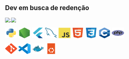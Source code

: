 ## Dev em busca de redenção

<a href="https://github.com/anuraghazra/github-readme-stats">
  <img height=170 align="center" src="https://github-readme-stats.vercel.app/api?username=HugoSants&show_icons=true&theme=synthwave" />
</a>
<a href="https://github.com/anuraghazra/convoychat">
  <img height=170 align="center" src="https://github-readme-stats.vercel.app/api/top-langs/?username=HugoSants&layout=compact&theme=synthwave" /> 
</a>

<div style="display: inline_block"><br>
  <img align="center" alt="Hugo-Python" height="35" width="40" src="https://raw.githubusercontent.com/devicons/devicon/master/icons/python/python-original.svg">
  <img align="center" alt="Hugo-nodejs" height="35" width="40" src="https://raw.githubusercontent.com/devicons/devicon/master/icons/nodejs/nodejs-original.svg">
   <img align="center" alt="Hugo-flutter" height="35" width="40"src="https://raw.githubusercontent.com/devicons/devicon/master/icons/flutter/flutter-original.svg">
  <img align="center" alt="Hugo-Mysql" height="35" width="40" src="https://raw.githubusercontent.com/devicons/devicon/master/icons/mysql/mysql-original.svg">
  <img align="center" alt="Hugo-Javascript" height="35" width="40" src="https://raw.githubusercontent.com/devicons/devicon/master/icons/javascript/javascript-original.svg">
  <img align="center" alt="Hugo-HTML" height="35" width="40" src="https://raw.githubusercontent.com/devicons/devicon/master/icons/html5/html5-original.svg">
  <img align="center" alt="Hugo-CSS" height="35" width="40" src="https://raw.githubusercontent.com/devicons/devicon/master/icons/css3/css3-original.svg">
  <img align="center" alt="Hugo-Cplusplus" height="35" width="40" src="https://raw.githubusercontent.com/devicons/devicon/master/icons/cplusplus/cplusplus-original.svg">
   <img align="center" alt="Hugo-Php" height="35" width="40" src="https://raw.githubusercontent.com/devicons/devicon/master/icons/php/php-original.svg">
</div>

<div style="display: inline_block"><br>
  <img align="center" alt="Hugo-git" height="35" width="40" src="https://raw.githubusercontent.com/devicons/devicon/master/icons/git/git-original.svg">
  <img align="center" alt="Hugo-vscode" height="35" width="40" src="https://raw.githubusercontent.com/devicons/devicon/master/icons/vscode/vscode-original.svg">
   <img align="center" alt="Hugo-docker" height="35" width="40"src="https://raw.githubusercontent.com/devicons/devicon/master/icons/docker/docker-original.svg">
  <img align="center" alt="Hugo-ubuntu" height="35" width="40" src="https://raw.githubusercontent.com/devicons/devicon/master/icons/ubuntu/ubuntu-original.svg">

</div>
  
  ##

